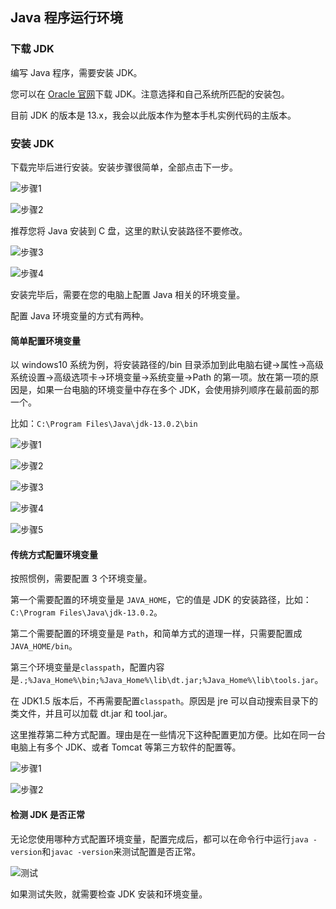 ## Java 程序运行环境

### 下载 JDK

编写 Java 程序，需要安装 JDK。

您可以在 [Oracle 官网](https://www.oracle.com/cn/java/technologies/javase-downloads.html)下载 JDK。注意选择和自己系统所匹配的安装包。

目前 JDK 的版本是 13.x，我会以此版本作为整本手札实例代码的主版本。

### 安装 JDK

下载完毕后进行安装。安装步骤很简单，全部点击下一步。

![步骤1](envrionment_assets/jdk-install-step-1.png)

![步骤2](envrionment_assets/jdk-install-step-2.png)

推荐您将 Java 安装到 C 盘，这里的默认安装路径不要修改。

![步骤3](envrionment_assets/jdk-install-step-3.png)

![步骤4](envrionment_assets/jdk-install-step-4.png)

安装完毕后，需要在您的电脑上配置 Java 相关的环境变量。

配置 Java 环境变量的方式有两种。

#### 简单配置环境变量

以 windows10 系统为例，将安装路径的/bin 目录添加到此电脑右键->属性->高级系统设置->高级选项卡->环境变量->系统变量->Path 的第一项。放在第一项的原因是，如果一台电脑的环境变量中存在多个 JDK，会使用排列顺序在最前面的那一个。

比如：`C:\Program Files\Java\jdk-13.0.2\bin`

![步骤1](envrionment_assets/computer-properties.png)

![步骤2](envrionment_assets/advanced-system-settings.png)

![步骤3](envrionment_assets/system-properties-advanced-environment-variables.png)

![步骤4](envrionment_assets/environment-variable-path.png)

![步骤5](envrionment_assets/edit-environment-variables.png)

#### 传统方式配置环境变量

按照惯例，需要配置 3 个环境变量。

第一个需要配置的环境变量是 `JAVA_HOME`，它的值是 JDK 的安装路径，比如：`C:\Program Files\Java\jdk-13.0.2`。

第二个需要配置的环境变量是 `Path`，和简单方式的道理一样，只需要配置成 `JAVA_HOME/bin`。

第三个环境变量是`classpath`，配置内容是`.;%Java_Home%\bin;%Java_Home%\lib\dt.jar;%Java_Home%\lib\tools.jar`。

在 JDK1.5 版本后，不再需要配置`classpath`。原因是 jre 可以自动搜索目录下的类文件，并且可以加载 dt.jar 和 tool.jar。

这里推荐第二种方式配置。理由是在一些情况下这种配置更加方便。比如在同一台电脑上有多个 JDK、或者 Tomcat 等第三方软件的配置等。

![步骤1](envrionment_assets/add-var-JAVA_HOME.png)

![步骤2](envrionment_assets/path-JAVA_HOME.png)

#### 检测 JDK 是否正常

无论您使用哪种方式配置环境变量，配置完成后，都可以在命令行中运行`java -version`和`javac -version`来测试配置是否正常。

![测试](envrionment_assets/verification-after-installation.png)

如果测试失败，就需要检查 JDK 安装和环境变量。
